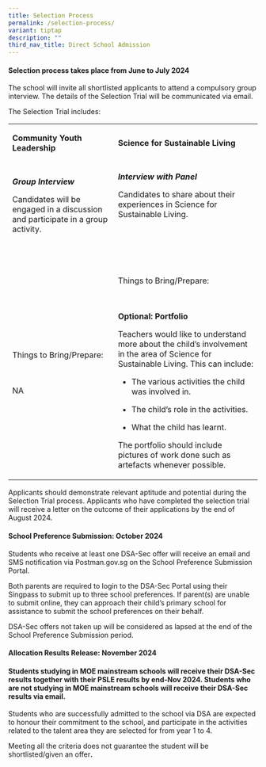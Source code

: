 ```yaml
---
title: Selection Process
permalink: /selection-process/
variant: tiptap
description: ""
third_nav_title: Direct School Admission
---
```

<h4><strong>Selection process takes place from June to July 2024</strong></h4>
<p>The school will invite all shortlisted applicants to attend a compulsory
group interview. The details of the Selection Trial will be communicated
via email.&nbsp;</p>
<p>The Selection Trial includes:</p>
<table>
<tbody>
<tr>
<td rowspan="1" colspan="1">
<p><strong>Community Youth Leadership</strong>
</p>
</td>
<td rowspan="1" colspan="1">
<p><strong>Science for Sustainable Living</strong>
</p>
</td>
</tr>
<tr>
<td rowspan="1" colspan="1">
<p><strong><em>Group Interview</em></strong>
</p>
<p>Candidates will be engaged in a discussion and participate in a group
activity.</p>
<p>
<br>
</p>
</td>
<td rowspan="1" colspan="1">
<p><strong><em>Interview with Panel</em></strong>
</p>
<p>Candidates to share about their experiences in Science for Sustainable
Living.</p>
<p>
<br>
<br>
<br>
</p>
</td>
</tr>
<tr>
<td rowspan="1" colspan="1">
<p>Things to Bring/Prepare:</p>
<p>
<br>
</p>
<p>NA</p>
<p></p>
</td>
<td rowspan="1" colspan="1">
<p>Things to Bring/Prepare:</p>
<p>
<br>
</p>
<p><strong>Optional: Portfolio</strong>
</p>
<p>Teachers would like to understand more about the child’s involvement in
the area of Science for Sustainable Living. This can include:</p>
<p></p>
<ul>
<li>
<p>The various activities the child was involved in.</p>
</li>
<li>
<p>The child’s role in the activities.</p>
</li>
</ul>
<ul>
<li>
<p>What the child has learnt.</p>
</li>
</ul>
<p></p>
<p>The portfolio should include pictures of work done such as artefacts whenever
possible.</p>
</td>
</tr>
</tbody>
</table>
<p>Applicants should demonstrate relevant aptitude and potential during the
Selection Trial process. Applicants who have completed the selection trial
will receive a letter on the outcome of their applications by the end of
August 2024.</p>
<h4><strong>School Preference Submission: October 2024&nbsp;</strong></h4>
<p>Students who receive at least one DSA-Sec offer will receive an email
and SMS notification via Postman.gov.sg on the School Preference Submission
Portal.&nbsp;</p>
<p>Both parents are required to login to the DSA-Sec Portal using their Singpass
to submit up to three school preferences. If parent(s) are unable to submit
online, they can approach their child’s primary school for assistance to
submit the school preferences on their behalf.</p>
<p>DSA-Sec offers not taken up will be considered as lapsed at the end of
the School Preference Submission period.</p>
<h4><strong>Allocation Results Release: November 2024</strong></h4>
<h4>Students studying in MOE mainstream schools will receive their DSA-Sec results together with their PSLE results by end-Nov 2024. Students who are not studying in MOE mainstream schools will receive their DSA-Sec results via email.</h4>
<p>Students who are successfully admitted to the school via DSA are expected
to honour their commitment to the school, and participate in the activities
related to the talent area they are selected for from year 1 to 4.</p>
<p>Meeting all the criteria does not guarantee the student will be shortlisted/given
an offer<strong>.</strong>
</p>